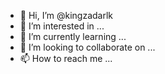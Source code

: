 - 👋 Hi, I’m @kingzadarlk
- 👀 I’m interested in ...
- 🌱 I’m currently learning ...
- 💞️ I’m looking to collaborate on ...
- 📫 How to reach me ...

<!---
kingzadarlk/kingzadarlk is a ✨ special ✨ repository because its `README.md` (this file) appears on your GitHub profile.
You can click the Preview link to take a look at your changes.
--->
